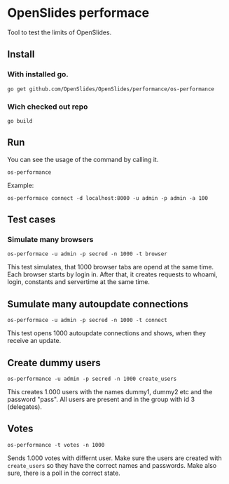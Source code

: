 # OpenSlides performace

Tool to test the limits of OpenSlides.

## Install

### With installed go.

```
go get github.com/OpenSlides/OpenSlides/performance/os-performance
```

### Wich checked out repo

```
go build
```


## Run

You can see the usage of the command by calling it.

```
os-performance
```

Example:

```
os-performace connect -d localhost:8000 -u admin -p admin -a 100
```

## Test cases

### Simulate many browsers

```
os-performace -u admin -p secred -n 1000 -t browser
```

This test simulates, that 1000 browser tabs are opend at the same time. Each
browser starts by login in. After that, it creates requests to whoami, login,
constants and servertime at the same time.


## Sumulate many autoupdate connections

```
os-performace -u admin -p secred -n 1000 -t connect
```

This test opens 1000 autoupdate connections and shows, when they receive an
update.


## Create dummy users

```
os-performance -u admin -p secred -n 1000 create_users
```

This creates 1.000 users with the names dummy1, dummy2 etc and the password
"pass". All users are present and in the group with id 3 (delegates).


## Votes

```
os-performance -t votes -n 1000
```

Sends 1.000 votes with differnt user. Make sure the users are created with
`create_users` so they have the correct names and passwords. Make also sure,
there is a poll in the correct state.
